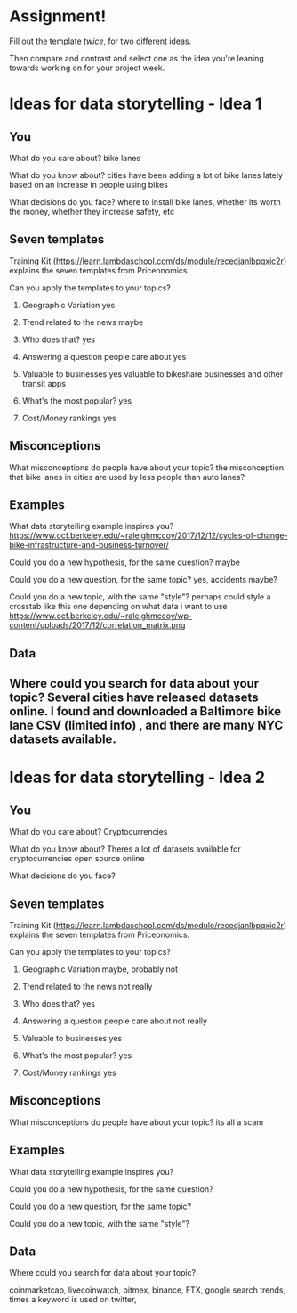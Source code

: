 # Assignment!

Fill out the template *twice*, for two different ideas.

Then compare and contrast and select one as the idea you're leaning towards
working on for your project week.


# Ideas for data storytelling - Idea 1

## You

What do you care about?
bike lanes

What do you know about?
cities have been adding a lot of bike lanes lately based on an increase in people using bikes

What decisions do you face?
where to install bike lanes, whether its worth the money, whether they increase safety, etc   

## Seven templates

Training Kit (https://learn.lambdaschool.com/ds/module/recedjanlbpqxic2r) explains the seven templates from Priceonomics.

Can you apply the templates to your topics? 

1. Geographic Variation
yes

2. Trend related to the news
maybe

3. Who does that?
yes

4. Answering a question people care about
yes

5. Valuable to businesses
yes valuable to bikeshare businesses and other transit apps

6. What's the most popular?
yes

7. Cost/Money rankings
yes

## Misconceptions

What misconceptions do people have about your topic?
the misconception that bike lanes in cities are used by less people than auto lanes?


## Examples

What data storytelling example inspires you?
https://www.ocf.berkeley.edu/~raleighmccoy/2017/12/12/cycles-of-change-bike-infrastructure-and-business-turnover/

Could you do a new hypothesis, for the same question?
maybe

Could you do a new question, for the same topic?
yes, accidents maybe?

Could you do a new topic, with the same "style"?
perhaps could style a crosstab like this one depending on what data i want to use 
https://www.ocf.berkeley.edu/~raleighmccoy/wp-content/uploads/2017/12/correlation_matrix.png

## Data

Where could you search for data about your topic?
Several cities have released datasets online. I found and downloaded a Baltimore bike lane CSV (limited info) , and there are many NYC datasets available.
---

# Ideas for data storytelling - Idea 2

## You

What do you care about?
Cryptocurrencies

What do you know about?
Theres a lot of datasets available for cryptocurrencies open source online

What decisions do you face?


## Seven templates

Training Kit (https://learn.lambdaschool.com/ds/module/recedjanlbpqxic2r) explains the seven templates from Priceonomics.

Can you apply the templates to your topics? 

1. Geographic Variation
maybe, probably not

2. Trend related to the news
not really

3. Who does that?
yes

4. Answering a question people care about
not really

5. Valuable to businesses
yes

6. What's the most popular?
yes

7. Cost/Money rankings
yes

## Misconceptions

What misconceptions do people have about your topic?
its all a scam

## Examples

What data storytelling example inspires you?


Could you do a new hypothesis, for the same question?


Could you do a new question, for the same topic?


Could you do a new topic, with the same "style"?


## Data

Where could you search for data about your topic?

coinmarketcap, livecoinwatch, bitmex, binance, FTX, google search trends, times a keyword is used on twitter, 
